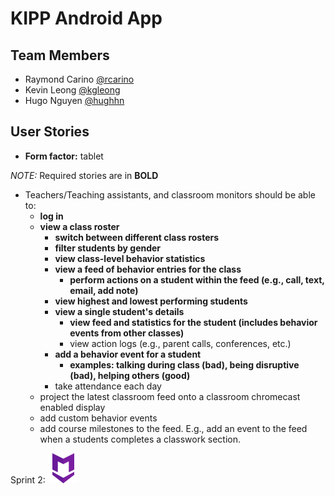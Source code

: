 # KIPP Android App

## Team Members
* Raymond Carino [@rcarino](https://github.com/rcarino)
* Kevin Leong [@kgleong](https://github.com/kgleong)
* Hugo Nguyen [@hughhn](https://github.com/hughhn)

## User Stories
* **Form factor:** tablet

*NOTE:* Required stories are in **BOLD**

* Teachers/Teaching assistants, and classroom monitors should be able to:
    * **log in**
    * **view a class roster**
        * **switch between different class rosters**
        * **filter students by gender**
        * **view class-level behavior statistics**
        * **view a feed of behavior entries for the class**
            * **perform actions on a student within the feed (e.g., call, text, email, add note)**
        * **view highest and lowest performing students**
        * **view a single student's details**
            * **view feed and statistics for the student (includes behavior events from other classes)**
            * view action logs (e.g., parent calls, conferences, etc.)
        * **add a behavior event for a student**
            * **examples: talking during class (bad), being disruptive (bad), helping others (good)**
        * take attendance each day
    * project the latest classroom feed onto a classroom chromecast enabled display
    * add custom behavior events
    * add course milestones to the feed.  E.g., add an event to the feed when a students completes a classwork section.

Sprint 2:
![alt text](https://github.com/adam-p/markdown-here/raw/master/src/common/images/icon48.png "Sprint 2")
    
